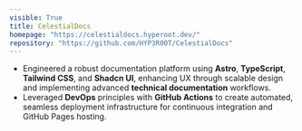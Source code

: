```yaml
---
visible: True
title: CelestialDocs
homepage: "https://celestialdocs.hyperoot.dev/"
repository: "https://github.com/HYP3R00T/CelestialDocs"
---
```


- Engineered a robust documentation platform using **Astro**, **TypeScript**, **Tailwind CSS**, and **Shadcn UI**, enhancing UX through scalable design and implementing advanced **technical documentation** workflows.
- Leveraged **DevOps** principles with **GitHub Actions** to create automated, seamless deployment infrastructure for continuous integration and GitHub Pages hosting.

